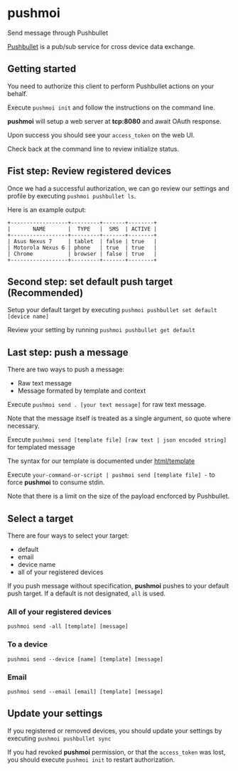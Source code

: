 # pushmoi
Send message through Pushbullet

[Pushbullet](https://blog.pushbullet.com/) is a pub/sub service for cross
device data exchange.

## Getting started
You need to authorize this client to perform Pushbullet actions on your behalf.

Execute `pushmoi init` and follow the instructions on the command line.

**pushmoi** will setup a web server at **tcp:8080** and await OAuth response.

Upon success you should see your `access_token` on the web UI.

Check back at the command line to review initialize status.

## Fist step: Review registered devices
Once we had a successful authorization, we can go review our settings and
profile by executing `pushmoi pushbullet ls`.

Here is an example output:
```
+------------------+---------+-------+--------+
|       NAME       |  TYPE   |  SMS  | ACTIVE |
+------------------+---------+-------+--------+
| Asus Nexus 7     | tablet  | false | true   |
| Motorola Nexus 6 | phone   | true  | true   |
| Chrome           | browser | false | true   |
+------------------+---------+-------+--------+
```

## Second step: set default push target (Recommended)
Setup your default target by executing `pushmoi pushbullet set default [device name]`

Review your setting by running `pushmoi pushbullet get default`

## Last step: push a message
There are two ways to push a message:
- Raw text message
- Message formated by template and context

Execute `pushmoi send . [your text message]` for raw text message.

Note that the message itself is treated as a single argument, so quote where
necessary.

Execute `pushmoi send [template file] [raw text | json encoded string]` for
templated message

The syntax for our template is documented under
[html/template](https://golang.org/pkg/html/template/)

Execute `your-command-or-script | pushmoi send [template file] -` to force
**pushmoi** to consume stdin.

Note that there is a limit on the size of the payload encforced by Pushbullet.

## Select a target
There are four ways to select your target:
- default
- email
- device name
- all of your registered devices

If you push message without specification, **pushmoi** pushes to your default
push target.  If a default is not designated, `all` is used.

### All of your registered devices
`pushmoi send -all [template] [message]`

### To a device
`pushmoi send --device [name] [template] [message]`

### Email
`pushmoi send --email [email] [template] [message]`

## Update your settings
If you registered or removed devices, you should update your settings by
executing `pushmoi pushbullet sync`

If you had revoked **pushmoi** permission, or that the `access_token` was lost,
you should execute `pushmoi init` to restart authorization.
